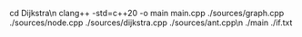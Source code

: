 cd Dijkstra\n
clang++ -std=c++20 -o main main.cpp ./sources/graph.cpp ./sources/node.cpp ./sources/dijkstra.cpp ./sources/ant.cpp\n
./main ./if.txt
